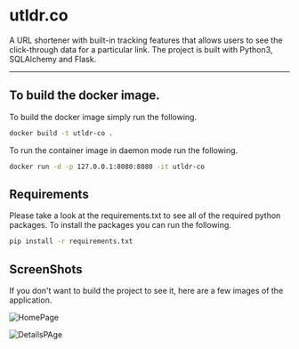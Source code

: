 # utldr.co
A URL shortener with built-in tracking features that allows users to see the
click-through data for a particular link. The project is built with Python3,
SQLAlchemy and Flask.

---

## To build the docker image.
To build the docker image simply run the following.
```sh
docker build -t utldr-co .
```

To run the container image in daemon mode run the following.
```sh
docker run -d -p 127.0.0.1:8080:8080 -it utldr-co
```

## Requirements
Please take a look at the requirements.txt to see all of the required python
packages.  To install the packages you can run the following.
```sh
pip install -r requirements.txt
```

## ScreenShots
If you don't want to build the project to see it, here are a few images of the
application.

![HomePage](http://i.imgur.com/zWVl5xz.png)

![DetailsPAge](http://i.imgur.com/LkdsnuY.png)
